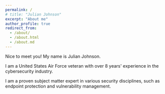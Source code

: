 ```yaml
---
permalink: /
# title: "Julian Johnson"
excerpt: "About me"
author_profile: true
redirect_from: 
  - /about/
  - /about.html
  - /about.md
---
```


Nice to meet you! My name is Julian Johnson.

I am a United States Air Force veteran with over 8 years' experience in the cybersecurity industry.

I am a proven subject matter expert in various security disciplines, such as endpoint protection and vulnerability management.
